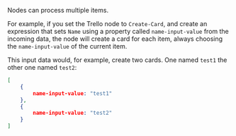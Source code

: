 Nodes can process multiple items.

For example, if you set the Trello node to `Create-Card`, and create an expression that sets `Name` using a property called `name-input-value` from the incoming data, the node will create a card for each item, always choosing the `name-input-value` of the current item.

This input data would, for example, create two cards. One named `test1` the other one named `test2`:

```json
[
	{
		name-input-value: "test1"
	},
	{
		name-input-value: "test2"
	}
]
```
